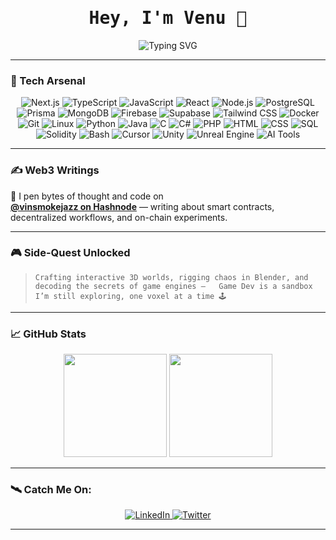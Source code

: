 <h1 align="center" style="font-family: 'Fira Code', monospace;">Hey, I'm Venu 👋</h1>

<p align="center">
  <img src="https://readme-typing-svg.demolab.com?font=Fira+Code&pause=1000&center=true&vCenter=true&color=F8F8F8&background=1A1B27FF&width=435&lines=coding+at+2am...;crafting+3D+worlds;breaking+things+to+learn;rewriting+reality+in+TypeScript" alt="Typing SVG" />
</p>

---

### 🧠 Tech Arsenal

<div align="center">
  
  ![Next.js](https://img.shields.io/badge/-Next.js-000000?style=for-the-badge&logo=nextdotjs)
  ![TypeScript](https://img.shields.io/badge/-TypeScript-3178C6?style=for-the-badge&logo=typescript&logoColor=white)
  ![JavaScript](https://img.shields.io/badge/-JavaScript-F7DF1E?style=for-the-badge&logo=javascript&logoColor=black)
  ![React](https://img.shields.io/badge/-React-61DAFB?style=for-the-badge&logo=react&logoColor=black)
  ![Node.js](https://img.shields.io/badge/-Node.js-339933?style=for-the-badge&logo=node.js&logoColor=white)
  ![PostgreSQL](https://img.shields.io/badge/-PostgreSQL-4169E1?style=for-the-badge&logo=postgresql&logoColor=white)
  ![Prisma](https://img.shields.io/badge/-Prisma-2D3748?style=for-the-badge&logo=prisma&logoColor=white)
  ![MongoDB](https://img.shields.io/badge/-MongoDB-47A248?style=for-the-badge&logo=mongodb&logoColor=white)
  ![Firebase](https://img.shields.io/badge/-Firebase-FFCA28?style=for-the-badge&logo=firebase&logoColor=black)
  ![Supabase](https://img.shields.io/badge/-Supabase-3ECF8E?style=for-the-badge&logo=supabase&logoColor=black)
  ![Tailwind CSS](https://img.shields.io/badge/-TailwindCSS-38B2AC?style=for-the-badge&logo=tailwind-css&logoColor=white)
  ![Docker](https://img.shields.io/badge/-Docker-2496ED?style=for-the-badge&logo=docker&logoColor=white)
  ![Git](https://img.shields.io/badge/-Git-F05032?style=for-the-badge&logo=git&logoColor=white)
  ![Linux](https://img.shields.io/badge/-Linux-FCC624?style=for-the-badge&logo=linux&logoColor=black)
  ![Python](https://img.shields.io/badge/-Python-3776AB?style=for-the-badge&logo=python&logoColor=white)
  ![Java](https://img.shields.io/badge/-Java-007396?style=for-the-badge&logo=java&logoColor=white)
  ![C](https://img.shields.io/badge/-C-00599C?style=for-the-badge&logo=c&logoColor=white)
  ![C#](https://img.shields.io/badge/-C%23-239120?style=for-the-badge&logo=c-sharp&logoColor=white)
  ![PHP](https://img.shields.io/badge/-PHP-777BB4?style=for-the-badge&logo=php&logoColor=white)
  ![HTML](https://img.shields.io/badge/-HTML5-E34F26?style=for-the-badge&logo=html5&logoColor=white)
  ![CSS](https://img.shields.io/badge/-CSS3-1572B6?style=for-the-badge&logo=css3&logoColor=white)
  ![SQL](https://img.shields.io/badge/-SQL-4479A1?style=for-the-badge&logo=mysql&logoColor=white)
  ![Solidity](https://img.shields.io/badge/-Solidity-363636?style=for-the-badge&logo=solidity&logoColor=white)
  ![Bash](https://img.shields.io/badge/-Bash-4EAA25?style=for-the-badge&logo=gnubash&logoColor=white)
  ![Cursor](https://img.shields.io/badge/-Cursor_AI-111827?style=for-the-badge&logo=visualstudiocode&logoColor=white)
  ![Unity](https://img.shields.io/badge/-Unity-000000?style=for-the-badge&logo=unity&logoColor=white)
  ![Unreal Engine](https://img.shields.io/badge/-Unreal_Engine-313131?style=for-the-badge&logo=unrealengine&logoColor=white)
  ![AI Tools](https://img.shields.io/badge/-AI%20Tools-6A5ACD?style=for-the-badge)

</div>

---

### ✍️ Web3 Writings

📓 I pen bytes of thought and code on  
[**@vinsmokejazz on Hashnode**](https://hashnode.com/@vinsmokejazz) — writing about smart contracts, decentralized workflows, and on-chain experiments.

---

### 🎮 Side-Quest Unlocked

> `Crafting interactive 3D worlds, rigging chaos in Blender, and decoding the secrets of game engines —  
Game Dev is a sandbox I’m still exploring, one voxel at a time 🕹️`  

---

### 📈 GitHub Stats

<div align="center">
  <img src="https://github-readme-stats.vercel.app/api?username=vinsmokeJazz&show_icons=true&theme=tokyonight&hide_title=true" height="165" />
  <img src="https://github-readme-stats.vercel.app/api/top-langs/?username=vinsmokeJazz&layout=compact&theme=tokyonight" height="165" />
</div>

---

### 🛰️ Catch Me On:

<p align="center">
  <a href="https://www.linkedin.com/in/venu-prasad-551b09340?utm_source=share&utm_campaign=share_via&utm_content=profile&utm" target="_blank">
    <img alt="LinkedIn" src="https://img.shields.io/badge/-LinkedIn-0077B5?style=for-the-badge&logo=linkedin&logoColor=white" />
  </a>
  <a href="https://x.com/itsvenu15?t=pCTiprkVVjiUi6Q63AXrlw&s=09" target="_blank">
    <img alt="Twitter" src="https://img.shields.io/badge/-Twitter-1DA1F2?style=for-the-badge&logo=twitter&logoColor=white" />
  </a>
</p>

---
